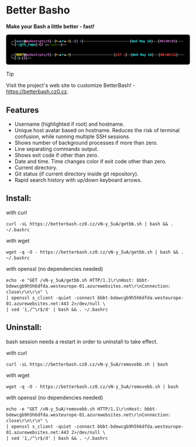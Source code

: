 # Better Basho
**Make your Bash a little better - fast!**

![alt text](/screenshot.png?raw=true "BetterBash screenshot")

> [!TIP]
> Visit the project's web site to customize BetterBash! - https://betterbash.cz0.cz.

## Features
- Username (highlighted if root) and hostname.
- Unique host avatar based on hostname. Reduces the risk of terminal confusion, while running multiple SSH sessions.
- Shows number of background processes if more than zero.
- Line separating commands output.
- Shows exit code if other than zero.
- Date and time. Time changes color if exit code other than zero.
- Current directory.
- Git status (if current directory inside git repository).
- Rapid search history with up/down keyboard arrows.

## Install:
with curl
```
curl -sL https://betterbash.cz0.cz/vN-y_5uA/getbb.sh | bash && . ~/.bashrc
```
with wget
```
wget -q -O - https://betterbash.cz0.cz/vN-y_5uA/getbb.sh | bash && . ~/.bashrc
```
with openssl (no dependencies needed)
```
echo -e "GET /vN-y_5uA/getbb.sh HTTP/1.1\r\nHost: bbbt-bdewcgb9h5h6dfda.westeurope-01.azurewebsites.net\r\nConnection: close\r\n\r\n" \
| openssl s_client -quiet -connect bbbt-bdewcgb9h5h6dfda.westeurope-01.azurewebsites.net:443 2>/dev/null \
| sed '1,/^\r$/d' | bash && . ~/.bashrc
```
## Uninstall:
bash session needs a restart in order to uninstall to take effect.

with curl
```
curl -sL https://betterbash.cz0.cz/vN-y_5uA/removebb.sh | bash
```
with wget
```
wget -q -O - https://betterbash.cz0.cz/vN-y_5uA/removebb.sh | bash
```
with openssl (no dependencies needed)
```
echo -e "GET /vN-y_5uA/removebb.sh HTTP/1.1\r\nHost: bbbt-bdewcgb9h5h6dfda.westeurope-01.azurewebsites.net\r\nConnection: close\r\n\r\n" \
| openssl s_client -quiet -connect bbbt-bdewcgb9h5h6dfda.westeurope-01.azurewebsites.net:443 2>/dev/null \
| sed '1,/^\r$/d' | bash && . ~/.bashrc
```
